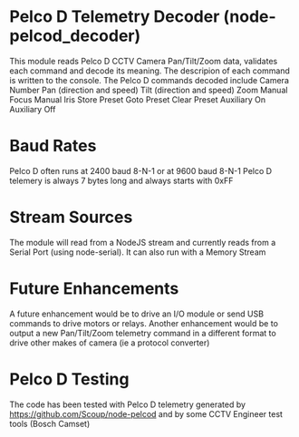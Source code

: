 # Pelco D Telemetry Decoder (node-pelcod_decoder)

This module reads Pelco D CCTV Camera Pan/Tilt/Zoom data, validates each command and decode its meaning.
The descripion of each command is written to the console. The Pelco D commands decoded include
  Camera Number
  Pan  (direction and speed)
  Tilt (direction and speed)
  Zoom
  Manual Focus
  Manual Iris
  Store Preset
  Goto Preset
  Clear Preset
  Auxiliary On
  Auxiliary Off

# Baud Rates
Pelco D often runs at 2400 baud 8-N-1 or at 9600 baud 8-N-1
Pelco D telemery is always 7 bytes long and always starts with 0xFF

# Stream Sources
The module will read from a NodeJS stream and currently reads from a Serial Port (using node-serial). It can also run with a Memory Stream

# Future Enhancements
A future enhancement would be to drive an I/O module or send USB commands to drive motors or relays.
Another enhancement would be to output a new Pan/Tilt/Zoom telemetry command in a different format to drive other makes of camera (ie a protocol converter)

# Pelco D Testing
The code has been tested with Pelco D telemetry generated by https://github.com/Scoup/node-pelcod and by some CCTV Engineer test tools (Bosch Camset)
